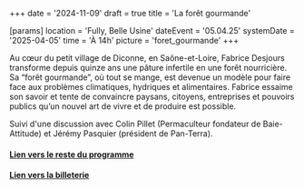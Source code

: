 +++
date = '2024-11-09'
draft = true
title = 'La forêt gourmande'

[params]
location = 'Fully, Belle Usine'
dateEvent = '05.04.25'
systemDate = '2025-04-05'
time = 'À 14h'
picture = 'foret_gourmande'
+++

Au cœur du petit village de Diconne, en Saône-et-Loire, Fabrice Desjours transforme depuis quinze ans une pâture infertile en une forêt nourricière. Sa “forêt gourmande”, où tout se mange, est devenue un modèle pour faire face aux problèmes climatiques, hydriques et alimentaires. Fabrice essaime son savoir et tente de convaincre paysans, citoyens, entreprises et pouvoirs publics qu’un nouvel art de vivre et de produire est possible.

Suivi d'une discussion avec Colin Pillet (Permaculteur fondateur de Baie-Attitude) et Jérémy Pasquier (président de Pan-Terra).

#### [Lien vers le reste du programme](https://www.festivaldufilmvert.ch/fr/programme/2025/belle-usine-a-fully)

#### [Lien vers la billeterie](https://infomaniak.events/en-ch/shop/festival-du-film-vert-fully-2025-AD5XTNGQDX)
